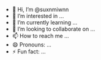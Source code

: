- 👋 Hi, I’m @suxnmiwnn
- 👀 I’m interested in ...
- 🌱 I’m currently learning ...
- 💞️ I’m looking to collaborate on ...
- 📫 How to reach me ...
- 😄 Pronouns: ...
- ⚡ Fun fact: ...

<!---
suxnmiwnn/suxnmiwnn is a ✨ special ✨ repository because its `README.md` (this file) appears on your GitHub profile.
You can click the Preview link to take a look at your changes.
--->
